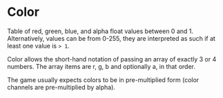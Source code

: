 # Color

Table of red, green, blue, and alpha float values between 0 and 1. Alternatively, values can be from 0-255, they are interpreted as such if at least one value is `> 1`.

Color allows the short-hand notation of passing an array of exactly 3 or 4 numbers. The array items are r, g, b and optionally a, in that order.

The game usually expects colors to be in pre-multiplied form (color channels are pre-multiplied by alpha).

